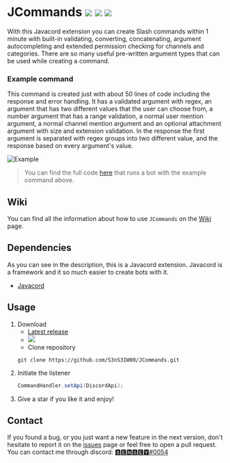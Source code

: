 # JCommands [![](https://img.shields.io/badge/Version-5.0.0-blue)](https://github.com/S3nS3IW00/JCommands) [![](https://img.shields.io/badge/Javadoc-Latest-green)](https://s3ns3iw00.github.io/JCommands/javadoc/) [![](https://img.shields.io/badge/Javacord-3.7.0-red)](https://github.com/Javacord/Javacord)

With this Javacord extension you can create Slash commands within 1 minute with built-in validating, converting,
concatenating, argument autocompleting and extended permission checking for channels and categories. There are so many
useful pre-written argument types that can be used while creating a command.

### Example command

This command is created just with about 50 lines of code including the response and error handling. It has a validated
argument with regex, an argument that has two different values that the user can choose from, a number argument that has
a range validation, a normal user mention argument, a normal channel mention argument and an optional attachment argument 
with size and extension validation. In the response the first argument is separated with regex groups into two
different value, and the response based on every argument's value.

![Example](https://imgur.com/swqZYXH.png)

> You can find the full code [here](https://github.com/S3nS3IW00/JCommands/blob/master/src/test/java/me/s3ns3iw00/jcommands/TestMain.java) that runs a bot with the example command above.

## Wiki

You can find all the information about how to use `JCommands` on the [Wiki](https://github.com/S3nS3IW00/JCommands/wiki)
page.

## Dependencies

As you can see in the description, this is a Javacord extension. Javacord is a framework and it so much easier to create
bots with it.

- [Javacord](https://github.com/Javacord/Javacord)

## Usage

1. Download
   - [Latest release](https://github.com/S3nS3IW00/JCommands/releases/latest)
   - [![](https://jitpack.io/v/S3nS3IW00/JCommands.svg)](https://jitpack.io/#S3nS3IW00/JCommands)
   - Clone repository
   ```
   git clone https://github.com/S3nS3IW00/JCommands.git  
   ```  
2. Initiate the listener
   ```java  
   CommandHandler.setApi(DiscordApi);  
   ```  
3. Give a star if you like it and enjoy!

## Contact

If you found a bug, or you just want a new feature in the next version, don't hesitate to report it on
the [issues](https://github.com/S3nS3IW00/JCommands/issues) page or feel free to open a pull request. You can contact me through
discord: [🆂🅴🅽🆂🅴🆈#0054](https://discord.com/users/249674530077802496)
